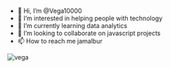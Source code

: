 - 👋 Hi, I’m @Vega10000
- 👀 I’m interested in helping people with technology
- 🌱 I’m currently learning data analytics
- 💞️ I’m looking to collaborate on javascript projects
- 📫 How to reach me jamalbur

![vega](https://user-images.githubusercontent.com/131797675/234338262-ebdc7c74-a1cc-4fcc-96a0-b2904c83a409.jpg)
